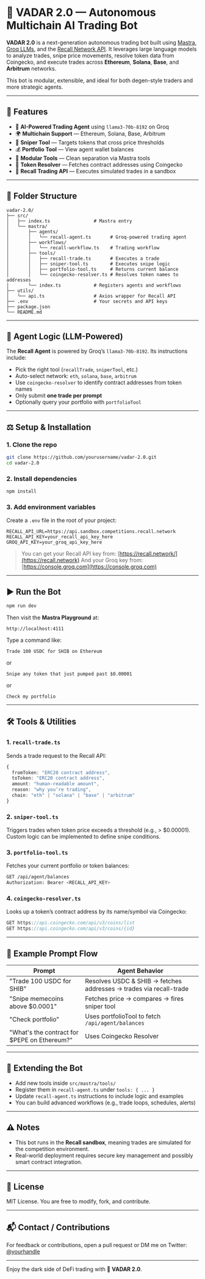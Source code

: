 # 🤖 VADAR 2.0 — Autonomous Multichain AI Trading Bot

**VADAR 2.0** is a next-generation autonomous trading bot built using [Mastra](https://docs.recall.network/competitions/guides/mastra), [Groq LLMs](https://console.groq.com), and the [Recall Network API](https://docs.recall.network). It leverages large language models to analyze trades, snipe price movements, resolve token data from Coingecko, and execute trades across **Ethereum**, **Solana**, **Base**, and **Arbitrum** networks.

This bot is modular, extensible, and ideal for both degen-style traders and more strategic agents.

---

## 🚀 Features

* 🧠 **AI-Powered Trading Agent** using `llama3-70b-8192` on Groq
* 🌍 **Multichain Support** — Ethereum, Solana, Base, Arbitrum
* 🔫 **Sniper Tool** — Targets tokens that cross price thresholds
* 💰 **Portfolio Tool** — View agent wallet balances
* 🧹 **Modular Tools** — Clean separation via Mastra tools
* 🧲 **Token Resolver** — Fetches contract addresses using Coingecko
* 📡 **Recall Trading API** — Executes simulated trades in a sandbox

---

## 📁 Folder Structure

```
vadar-2.0/
├── src/
│   ├── index.ts                # Mastra entry
│   └── mastra/
│       ├── agents/
│       │   └── recall-agent.ts       # Groq-powered trading agent
│       ├── workflows/
│       │   └── recall-workflow.ts    # Trading workflow
│       ├── tools/
│       │   ├── recall-trade.ts       # Executes a trade
│       │   ├── sniper-tool.ts        # Executes snipe logic
│       │   ├── portfolio-tool.ts     # Returns current balance
│       │   └── coingecko-resolver.ts # Resolves token names to addresses
│       └── index.ts            # Registers agents and workflows
├── utils/
│   └── api.ts                  # Axios wrapper for Recall API
├── .env                        # Your secrets and API keys
├── package.json
└── README.md
```

---

## 🧠 Agent Logic (LLM-Powered)

The **Recall Agent** is powered by Groq’s `llama3-70b-8192`. Its instructions include:

* Pick the right tool (`recallTrade`, `sniperTool`, etc.)
* Auto-select network: `eth`, `solana`, `base`, `arbitrum`
* Use `coingecko-resolver` to identify contract addresses from token names
* Only submit **one trade per prompt**
* Optionally query your portfolio with `portfolioTool`

---

## ⚖️ Setup & Installation

### 1. Clone the repo

```bash
git clone https://github.com/yourusername/vadar-2.0.git
cd vadar-2.0
```

### 2. Install dependencies

```bash
npm install
```

### 3. Add environment variables

Create a `.env` file in the root of your project:

```env
RECALL_API_URL=https://api.sandbox.competitions.recall.network
RECALL_API_KEY=your_recall_api_key_here
GROQ_API_KEY=your_groq_api_key_here
```

> You can get your Recall API key from: [https://recall.network/](https://recall.network)
> And your Groq key from: [https://console.groq.com](https://console.groq.com)

---

## ▶️ Run the Bot

```bash
npm run dev
```

Then visit the **Mastra Playground** at:

```
http://localhost:4111
```

Type a command like:

```
Trade 100 USDC for SHIB on Ethereum
```

or

```
Snipe any token that just pumped past $0.00001
```

or

```
Check my portfolio
```

---

## 🛠️ Tools & Utilities

### 1. `recall-trade.ts`

Sends a trade request to the Recall API:

```ts
{
  fromToken: "ERC20 contract address",
  toToken: "ERC20 contract address",
  amount: "human-readable amount",
  reason: "why you’re trading",
  chain: "eth" | "solana" | "base" | "arbitrum"
}
```

### 2. `sniper-tool.ts`

Triggers trades when token price exceeds a threshold (e.g., > \$0.00001). Custom logic can be implemented to define snipe conditions.

### 3. `portfolio-tool.ts`

Fetches your current portfolio or token balances:

```bash
GET /api/agent/balances
Authorization: Bearer <RECALL_API_KEY>
```

### 4. `coingecko-resolver.ts`

Looks up a token’s contract address by its name/symbol via Coingecko:

```ts
GET https://api.coingecko.com/api/v3/coins/list
GET https://api.coingecko.com/api/v3/coins/{id}
```

---

## 🧪 Example Prompt Flow

| Prompt                                        | Agent Behavior                                                     |
| --------------------------------------------- | ------------------------------------------------------------------ |
| "Trade 100 USDC for SHIB"                     | Resolves USDC & SHIB → fetches addresses → trades via recall-trade |
| "Snipe memecoins above \$0.0001"              | Fetches price → compares → fires sniper tool                       |
| "Check portfolio"                             | Uses portfolioTool to fetch `/api/agent/balances`                  |
| "What's the contract for \$PEPE on Ethereum?" | Uses Coingecko Resolver                                            |

---

## 💠 Extending the Bot

* Add new tools inside `src/mastra/tools/`
* Register them in `recall-agent.ts` under `tools: { ... }`
* Update `recall-agent.ts` instructions to include logic and examples
* You can build advanced workflows (e.g., trade loops, schedules, alerts)

---

## ⚠️ Notes

* This bot runs in the **Recall sandbox**, meaning trades are simulated for the competition environment.
* Real-world deployment requires secure key management and possibly smart contract integration.

---

## 🧾 License

MIT License. You are free to modify, fork, and contribute.

---

## 📬 Contact / Contributions

For feedback or contributions, open a pull request or DM me on Twitter: [@yourhandle](https://twitter.com/yourhandle)

---

Enjoy the dark side of DeFi trading with 🚈 **VADAR 2.0**.
